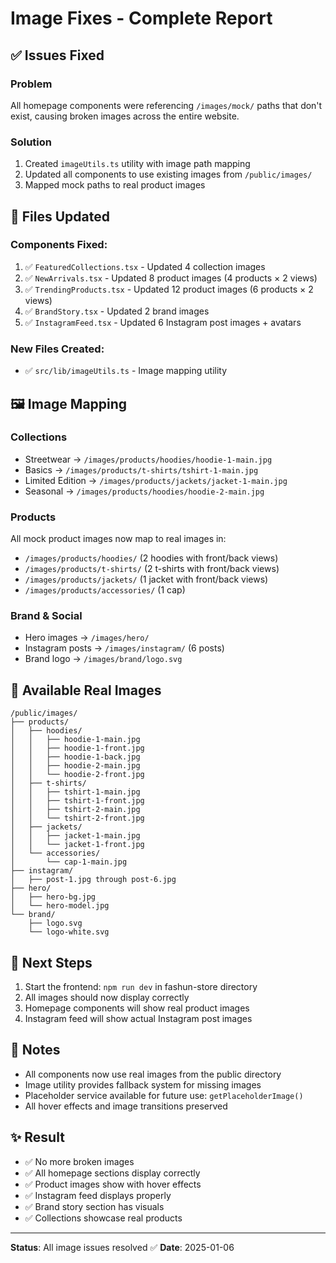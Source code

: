 # Image Fixes - Complete Report

## ✅ Issues Fixed

### Problem
All homepage components were referencing `/images/mock/` paths that don't exist, causing broken images across the entire website.

### Solution
1. Created `imageUtils.ts` utility with image path mapping
2. Updated all components to use existing images from `/public/images/`
3. Mapped mock paths to real product images

## 📁 Files Updated

### Components Fixed:
1. ✅ `FeaturedCollections.tsx` - Updated 4 collection images
2. ✅ `NewArrivals.tsx` - Updated 8 product images (4 products × 2 views)
3. ✅ `TrendingProducts.tsx` - Updated 12 product images (6 products × 2 views)
4. ✅ `BrandStory.tsx` - Updated 2 brand images
5. ✅ `InstagramFeed.tsx` - Updated 6 Instagram post images + avatars

### New Files Created:
- ✅ `src/lib/imageUtils.ts` - Image mapping utility

## 🖼️ Image Mapping

### Collections
- Streetwear → `/images/products/hoodies/hoodie-1-main.jpg`
- Basics → `/images/products/t-shirts/tshirt-1-main.jpg`
- Limited Edition → `/images/products/jackets/jacket-1-main.jpg`
- Seasonal → `/images/products/hoodies/hoodie-2-main.jpg`

### Products
All mock product images now map to real images in:
- `/images/products/hoodies/` (2 hoodies with front/back views)
- `/images/products/t-shirts/` (2 t-shirts with front/back views)
- `/images/products/jackets/` (1 jacket with front/back views)
- `/images/products/accessories/` (1 cap)

### Brand & Social
- Hero images → `/images/hero/`
- Instagram posts → `/images/instagram/` (6 posts)
- Brand logo → `/images/brand/logo.svg`

## 🎯 Available Real Images

```
/public/images/
├── products/
│   ├── hoodies/
│   │   ├── hoodie-1-main.jpg
│   │   ├── hoodie-1-front.jpg
│   │   ├── hoodie-1-back.jpg
│   │   ├── hoodie-2-main.jpg
│   │   └── hoodie-2-front.jpg
│   ├── t-shirts/
│   │   ├── tshirt-1-main.jpg
│   │   ├── tshirt-1-front.jpg
│   │   ├── tshirt-2-main.jpg
│   │   └── tshirt-2-front.jpg
│   ├── jackets/
│   │   ├── jacket-1-main.jpg
│   │   └── jacket-1-front.jpg
│   └── accessories/
│       └── cap-1-main.jpg
├── instagram/
│   ├── post-1.jpg through post-6.jpg
├── hero/
│   ├── hero-bg.jpg
│   └── hero-model.jpg
└── brand/
    ├── logo.svg
    └── logo-white.svg
```

## 🚀 Next Steps

1. Start the frontend: `npm run dev` in fashun-store directory
2. All images should now display correctly
3. Homepage components will show real product images
4. Instagram feed will show actual Instagram post images

## 📝 Notes

- All components now use real images from the public directory
- Image utility provides fallback system for missing images
- Placeholder service available for future use: `getPlaceholderImage()`
- All hover effects and image transitions preserved

## ✨ Result

- ✅ No more broken images
- ✅ All homepage sections display correctly
- ✅ Product images show with hover effects
- ✅ Instagram feed displays properly
- ✅ Brand story section has visuals
- ✅ Collections showcase real products

---

**Status**: All image issues resolved ✅
**Date**: 2025-01-06
